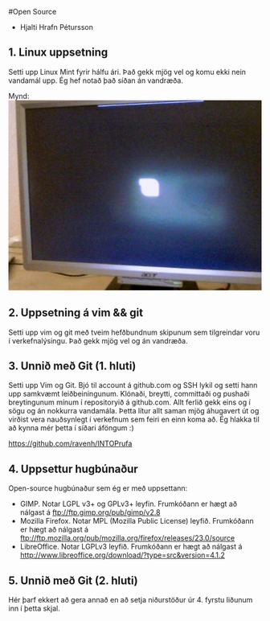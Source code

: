 #Open Source

* Hjalti Hrafn Pétursson

## 1. Linux uppsetning

Setti upp Linux Mint fyrir hálfu ári. Það gekk mjög vel og komu ekki nein vandamál upp. Ég hef notað það síðan án vandræða.

Mynd: ![Drasl](mintboot.jpg)


## 2. Uppsetning á vim && git

Setti upp vim og git með tveim hefðbundnum skipunum sem tilgreindar voru í verkefnalýsingu. Það gekk mjög vel og án vandræða.

## 3. Unnið með Git (1. hluti)

Setti upp Vim og Git. Bjó til account á github.com og SSH lykil og setti hann upp samkvæmt leiðbeiningunum. Klónaði, breytti, committaði og pushaði breytingunum mínum í repositoryið á github.com. Allt ferlið gekk eins og í sögu og án nokkurra vandamála. Þetta lítur allt saman mjög áhugavert út og virðist vera nauðsynlegt í verkefnum sem feiri en einn koma að. Ég hlakka til að kynna mér þetta í síðari áföngum :)

https://github.com/ravenh/INTOPrufa

## 4. Uppsettur hugbúnaður

Open-source hugbúnaður sem ég er með uppsettann:
* GIMP. Notar LGPL v3+ og GPLv3+ leyfin. Frumkóðann er hægt að nálgast á ftp://ftp.gimp.org/pub/gimp/v2.8
* Mozilla Firefox. Notar MPL (Mozilla Public License) leyfið. Frumkóðann er hægt að nálgast á ftp://ftp.mozilla.org/pub/mozilla.org/firefox/releases/23.0/source
* LibreOffice. Notar LGPLv3 leyfið. Frumkóðann er hægt að nálgast á http://www.libreoffice.org/download/?type=src&version=4.1.2

## 5. Unnið með Git (2. hluti)

Hér þarf ekkert að gera annað en að setja niðurstöður úr 4. fyrstu liðunum inn í þetta skjal.

